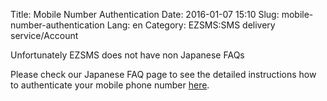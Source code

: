 Title: Mobile Number Authentication
Date: 2016-01-07 15:10
Slug: mobile-number-authentication
Lang: en
Category: EZSMS:SMS delivery service/Account

Unfortunately EZSMS does not have non Japanese FAQs

Please check our Japanese FAQ page to see the detailed instructions how to authenticate your mobile phone number [here](http://help.xoxzo.com/ja/ezsmssms-delivery-service/articles/mobile-number-authentication/).